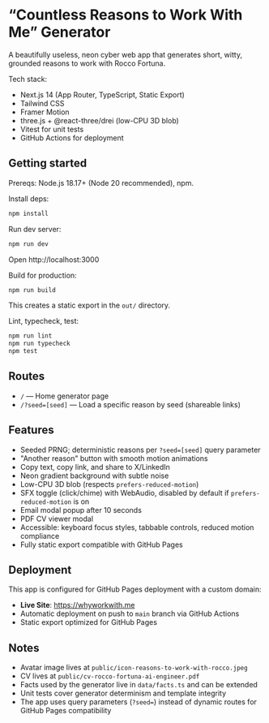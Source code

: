 # “Countless Reasons to Work With Me” Generator

A beautifully useless, neon cyber web app that generates short, witty, grounded reasons to work with Rocco Fortuna.

Tech stack:
- Next.js 14 (App Router, TypeScript, Static Export)
- Tailwind CSS
- Framer Motion
- three.js + @react-three/drei (low-CPU 3D blob)
- Vitest for unit tests
- GitHub Actions for deployment

## Getting started

Prereqs: Node.js 18.17+ (Node 20 recommended), npm.

Install deps:

```bash
npm install
```

Run dev server:

```bash
npm run dev
```

Open http://localhost:3000

Build for production:

```bash
npm run build
```

This creates a static export in the `out/` directory.

Lint, typecheck, test:

```bash
npm run lint
npm run typecheck
npm test
```

## Routes

- `/` — Home generator page
- `/?seed=[seed]` — Load a specific reason by seed (shareable links)

## Features

- Seeded PRNG; deterministic reasons per `?seed=[seed]` query parameter
- "Another reason" button with smooth motion animations
- Copy text, copy link, and share to X/LinkedIn
- Neon gradient background with subtle noise
- Low-CPU 3D blob (respects `prefers-reduced-motion`)
- SFX toggle (click/chime) with WebAudio, disabled by default if `prefers-reduced-motion` is on
- Email modal popup after 10 seconds
- PDF CV viewer modal
- Accessible: keyboard focus styles, tabbable controls, reduced motion compliance
- Fully static export compatible with GitHub Pages

## Deployment

This app is configured for GitHub Pages deployment with a custom domain:

- **Live Site**: https://whyworkwith.me
- Automatic deployment on push to `main` branch via GitHub Actions
- Static export optimized for GitHub Pages

## Notes

- Avatar image lives at `public/icon-reasons-to-work-with-rocco.jpeg`
- CV lives at `public/cv-rocco-fortuna-ai-engineer.pdf`
- Facts used by the generator live in `data/facts.ts` and can be extended
- Unit tests cover generator determinism and template integrity
- The app uses query parameters (`?seed=`) instead of dynamic routes for GitHub Pages compatibility

